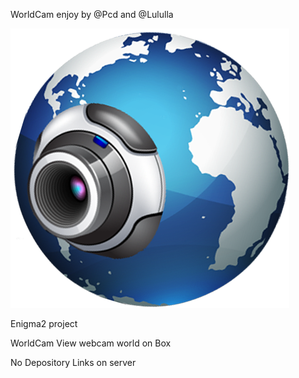 WorldCam enjoy by @Pcd and @Lululla

<img src="https://github.com/Belfagor2005/WorldCam/blob/main/usr/lib/enigma2/python/Plugins/Extensions/WorldCam/skin/fhd/ft.png">

Enigma2 project

WorldCam View webcam world on Box

No Depository Links on server

